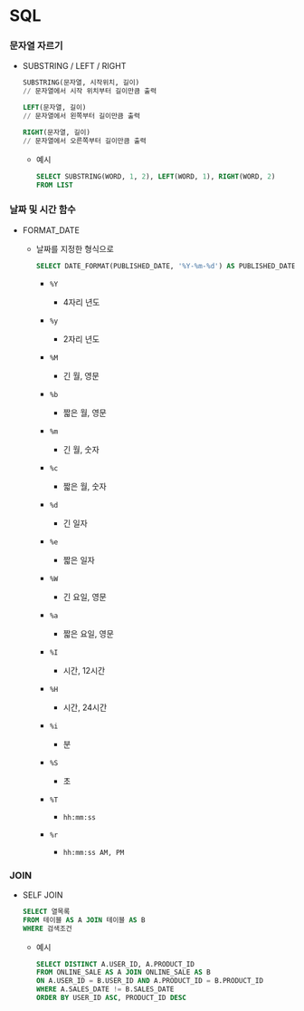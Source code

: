 # SQL

### 문자열 자르기

- SUBSTRING / LEFT / RIGHT
  
  ```sql
  SUBSTRING(문자열, 시작위치, 길이)
  // 문자열에서 시작 위치부터 길이만큼 출력
  
  LEFT(문자열, 길이)
  // 문자열에서 왼쪽부터 길이만큼 출력
  
  RIGHT(문자열, 길이)
  // 문자열에서 오른쪽부터 길이만큼 출력
  ```
  
  - 예시
    
    ```sql
    SELECT SUBSTRING(WORD, 1, 2), LEFT(WORD, 1), RIGHT(WORD, 2)
    FROM LIST
    ```

### 날짜 및 시간 함수

- FORMAT_DATE
  
  - 날짜를 지정한 형식으로
    
    ```sql
    SELECT DATE_FORMAT(PUBLISHED_DATE, '%Y-%m-%d') AS PUBLISHED_DATE
    ```
    
    - `%Y`
      
      - 4자리 년도
    
    - `%y`
      
      - 2자리 년도
    
    - `%M`
      
      - 긴 월, 영문
    
    - `%b`
      
      - 짧은 월, 영문
    
    - `%m`
      
      - 긴 월, 숫자
    
    - `%c`
      
      - 짧은 월, 숫자
    
    - `%d`
      
      - 긴 일자
    
    - `%e`
      
      - 짧은 일자
    
    - `%W`
      
      - 긴 요일, 영문
    
    - `%a`
      
      - 짧은 요일, 영문
    
    - `%I`
      
      - 시간, 12시간
    
    - `%H`
      
      - 시간, 24시간
    
    - `%i`
      
      - 분
    
    - `%S`
      
      - 초
    
    - `%T`
      
      - `hh:mm:ss`
    
    - `%r`
      
      - `hh:mm:ss AM, PM`

### JOIN

- SELF JOIN
  
  ```sql
  SELECT 열목록
  FROM 테이블 AS A JOIN 테이블 AS B
  WHERE 검색조건
  ```
  
  - 예시
    
    ```sql
    SELECT DISTINCT A.USER_ID, A.PRODUCT_ID
    FROM ONLINE_SALE AS A JOIN ONLINE_SALE AS B
    ON A.USER_ID = B.USER_ID AND A.PRODUCT_ID = B.PRODUCT_ID
    WHERE A.SALES_DATE != B.SALES_DATE
    ORDER BY USER_ID ASC, PRODUCT_ID DESC
    ```
